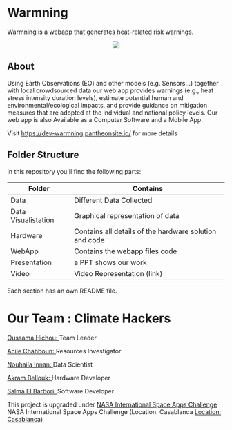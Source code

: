 # Warmning
Warmning is a webapp that generates heat-related risk warnings.
<p align="center">
  <img  src="https://user-images.githubusercontent.com/64653897/135748815-7aa61892-426c-4f36-b806-82e87c392577.png">
</p>

## About
Using Earth Observations (EO) and other models (e.g. Sensors...) together with local crowdsourced data our web app provides warnings (e.g., heat stress intensity duration levels), estimate potential human and environmental/ecological impacts, and provide guidance on mitigation measures that are adopted at the individual and national policy levels. 
Our web app is also Available as a Computer Software and a Mobile App. 

Visit https://dev-warmning.pantheonsite.io/ for more details


## Folder Structure
In this repository you'll find the following parts: 

| Folder        | Contains      | 
| ------------- |-------------|
| Data       | Different Data Collected |
| Data Visualistation     | Graphical representation of data     |
| Hardware | Contains all details of the hardware solution and code       |
| WebApp  |  Contains the webapp files code      |
| Presentation |   a PPT shows our work    |
| Video |  Video Representation (link)      |

Each section has an own README file.

# Our Team : Climate Hackers 

<a href="https://github.com/usmhic">Oussama Hichou: </a>Team Leader 

<a href="https://www.facebook.com/acile.sh">Acile Chahboun: </a>Resources Investigator

<a href="https://github.com/Innanov">Nouhaila Innan: </a>Data Scientist

<a href="">Akram Bellouk: </a>Hardware Developer 

<a href="https://www.linkedin.com/in/salma-el-barbori">Salma El Barbori: </a>Software Developer 

This project is upgraded under <a href="https://www.spaceappschallenge.org/">NASA International Space Apps Challenge</a> NASA International Space Apps Challenge (Location: Casablanca <a href="https://2021.spaceappschallenge.org/locations/casablanca/">Location: Casablanca</a>) 




